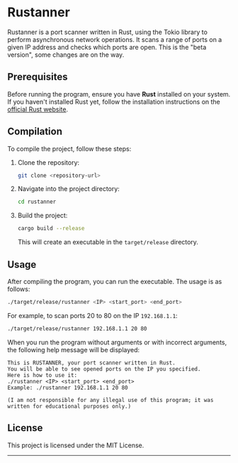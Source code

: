 # Rustanner

Rustanner is a port scanner written in Rust, using the Tokio library to perform asynchronous network operations. It scans a range of ports on a given IP address and checks which ports are open. This is the "beta version", some changes are on the way.

## Prerequisites

Before running the program, ensure you have **Rust** installed on your system. If you haven't installed Rust yet, follow the installation instructions on the [official Rust website](https://www.rust-lang.org/tools/install).

## Compilation

To compile the project, follow these steps:

1. Clone the repository:
   ```bash
   git clone <repository-url>
   ```

2. Navigate into the project directory:
   ```bash
   cd rustanner
   ```

3. Build the project:
   ```bash
   cargo build --release
   ```

   This will create an executable in the `target/release` directory.

## Usage

After compiling the program, you can run the executable. The usage is as follows:

```bash
./target/release/rustanner <IP> <start_port> <end_port>
```

For example, to scan ports 20 to 80 on the IP `192.168.1.1`:

```bash
./target/release/rustanner 192.168.1.1 20 80
```

When you run the program without arguments or with incorrect arguments, the following help message will be displayed:

```
This is RUSTANNER, your port scanner written in Rust.
You will be able to see opened ports on the IP you specified.
Here is how to use it:
./rustanner <IP> <start_port> <end_port>
Example: ./rustanner 192.168.1.1 20 80

(I am not responsible for any illegal use of this program; it was written for educational purposes only.)
```

## License

This project is licensed under the MIT License.

---
